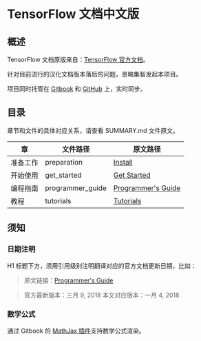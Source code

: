 # TensorFlow 文档中文版

## 概述

TensorFlow 文档原版来自：[TensorFlow 官方文档](https://www.tensorflow.org)。

针对目前流行的汉化文档版本落后的问题，景略集智发起本项目。

项目同时托管在 [Gitbook](https://www.gitbook.com/book/jinglue/tensorflow-guide/details) 和 [GitHub](https://github.com/Jinglue/TensorFlow-Guide) 上，实时同步。

## 目录

章节和文件的具体对应关系，请查看 SUMMARY.md 文件原文。

| 章    | 文件路径             | 原文路径                                     |
| ---- | ---------------- | ---------------------------------------- |
| 准备工作 | preparation      | [Install](https://www.tensorflow.org/install/) |
| 开始使用 | get_started      | [Get Started](https://www.tensorflow.org/get_started/) |
| 编程指南 | programmer_guide | [Programmer's Guide](https://www.tensorflow.org/programmers_guide/) |
| 教程   | tutorials        | [Tutorials](https://www.tensorflow.org/tutorials/) |

## 须知

### 日期注明

H1 标题下方，须用引用级别注明翻译对应的官方文档更新日期，比如：

> 原文链接：[Programmer's Guide](https://www.tensorflow.org/programmers_guide/)

> 官方最新版本：三月 9, 2018
> 本文对应版本：一月 4, 2018

### 数学公式

通过 Gitbook 的 [MathJax 插件](https://github.com/GitbookIO/plugin-mathjax)支持数学公式渲染。